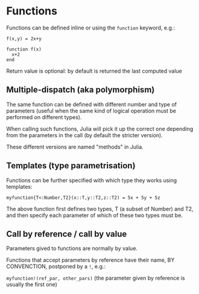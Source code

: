 # Functions

Functions can be defined inline or using the `function` keyword, e.g.:

`f(x,y) = 2x+y`

```
function f(x)
  x+2
end
```

Return value is optional: by default is returned the last computed value

## Multiple-dispatch (aka polymorphism)

The same function can be defined with different number and type of parameters (useful when the same kind of logical operation must be performed on different types).

When calling such functions, Julia will pick it up the correct one depending from the parameters in the call (by default the stricter version).

These different versions are named "methods" in Julia.

## Templates (type parametrisation)
Functions can be further specified with which type they works using templates:

`myfunction{T<:Number,T2}(x::T,y::T2,z::T2) = 5x + 5y + 5z`


The above function first defines two types, T (a subset of Number) and T2, and then specify each parameter of which of these two types must be.






## Call by reference / call by value

Parameters gived to functions are normally by value.

Functions that accept parameters by reference have their name, BY CONVENCTION, postponed by a `!`, e.g.:

`myfunction!(ref_par, other_pars)` (the parameter given by reference is usually the first one)










